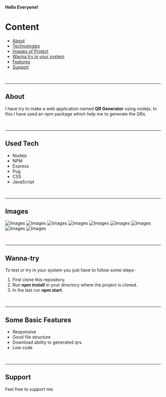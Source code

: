 <strong>Hello Everyone!</strong>

# Content

- [About](#about)
- [Technologies](#used-tech)
- [Images of Project](#images)
- [Wanna try in your system](#wanna-try)
- [Features](#some-basic-features)
- [Support](#support)

<br>
<hr>

## About

I have try to make a web application named <b>QR Generator</b> using nodejs. In this I have used an npm package which help me to generate the QRs.

<br>
<hr>

## Used Tech

- Nodejs
- NPM
- Express
- Pug
- CSS
- JavaScript

<br>
<hr>

## Images

![Images](</Data/Images/Screenshot%20(65).png>)
![Images](</Data/Images/Screenshot%20(66).png>)
![Images](</Data/Images/Screenshot%20(67).png>)
![Images](</Data/Images/Screenshot%20(68).png>)
![Images](</Data/Images/Screenshot%20(69).png>)
![Images](</Data/Images/Screenshot%20(70).png>)
![Images](</Data/Images/Screenshot%20(71).png>)
![Images](</Data/Images/Screenshot%20(72).png>)
![Images](</Data/Images/Screenshot%20(73).png>)

<br>
<hr>

## Wanna-try

To test or try in your system you just have to follow some steps-

1. First clone this repository.
2. Run <b>npm install</b> in your directory where the project is cloned.
3. In the last run <b>npm start</b>.

<br>
<hr>

## Some Basic Features

- Responsive
- Good file structure
- Download ability to generated qrs.
- Low code

<br>
<hr>

## Support

Feel free to support me.
